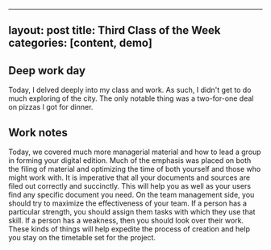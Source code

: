 
---
layout: post
title: Third Class of the Week
categories: [content, demo]
---

## Deep work day
Today, I delved deeply into my class and work. As such, I didn't get to do much exploring of the city. The only notable thing was a two-for-one deal on pizzas I got for dinner. 

## Work notes
Today, we covered much more managerial material and how to lead a group in forming your digital edition. Much of the emphasis was placed on both the filing of material and optimizing the time of both yourself and those who might work with. It is imperative that all your documents and sources are filed out correctly and succinctly. This will help you as well as your users find any specific document you need. On the team management side, you should try to maximize the effectiveness of your team. If a person has a particular strength, you should assign them tasks with which they use that skill. If a person has a weakness, then you should look over their work. These kinds of things will help expedite the process of creation and help you stay on the timetable set for the project. 
